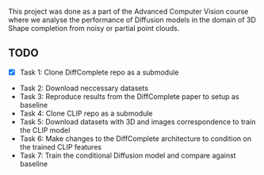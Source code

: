 This project was done as a part of the Advanced Computer Vision course where we analyse the performance of Diffusion models in the domain of 3D Shape completion from noisy or partial point clouds.

## TODO

- [x] Task 1: Clone DiffComplete repo as a submodule
- Task 2: Download neccessary datasets
- Task 3: Reproduce results from the DiffComplete paper to setup as baseline
- Task 4: Clone CLIP repo as a submodule
- Task 5: Download datasets with 3D and images correspondence to train the CLIP model
- Task 6: Make changes to the DiffComplete architecture to condition on the trained CLIP features
- Task 7: Train the conditional Diffusion model and compare against baseline